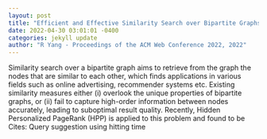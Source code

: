 ```yaml
--- 
layout: post 
title: "Efficient and Effective Similarity Search over Bipartite Graphs" 
date: 2022-04-30 03:01:01 -0400 
categories: jekyll update 
author: "R Yang - Proceedings of the ACM Web Conference 2022, 2022" 
--- 
```

Similarity search over a bipartite graph aims to retrieve from the graph the nodes that are similar to each other, which finds applications in various fields such as online advertising, recommender systems etc. Existing similarity measures either (i) overlook the unique properties of bipartite graphs, or (ii) fail to capture high-order information between nodes accurately, leading to suboptimal result quality. Recently, Hidden Personalized PageRank (HPP) is applied to this problem and found to be Cites: Query suggestion using hitting time